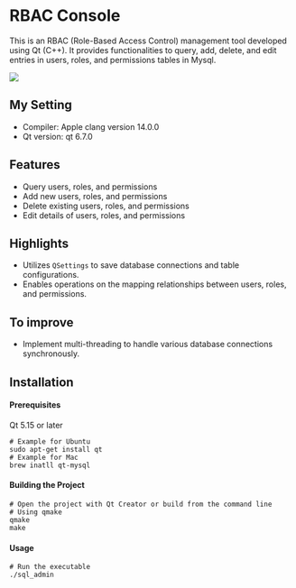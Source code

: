 # RBAC Console 
This is an RBAC (Role-Based Access Control) management tool developed using Qt (C++). It provides functionalities to query, add, delete, and edit entries in users, roles, and permissions tables in Mysql.

![](https://raw.githubusercontent.com/houn27/public-img/main/rbac_console_screenshot.png)

## My Setting
* Compiler: Apple clang version 14.0.0
* Qt version: qt 6.7.0

## Features
* Query users, roles, and permissions
* Add new users, roles, and permissions
* Delete existing users, roles, and permissions
* Edit details of users, roles, and permissions

## Highlights
* Utilizes `QSettings` to save database connections and table configurations.
* Enables operations on the mapping relationships between users, roles, and permissions.

## To improve
* Implement multi-threading to handle various database connections synchronously.
## Installation
#### Prerequisites
Qt 5.15 or later
```
# Example for Ubuntu
sudo apt-get install qt
# Example for Mac
brew inatll qt-mysql
```
#### Building the Project
```
# Open the project with Qt Creator or build from the command line
# Using qmake
qmake
make
```
#### Usage
```
# Run the executable
./sql_admin
```

